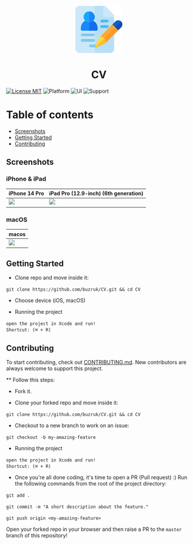<p align="center">
  <img src="https://github.com/buzruk/CV/blob/master/CV/Resources/Assets.xcassets/LaunchIcon.imageset/LaunchIcon.png" height="128">
  <h1 align="center">CV</h1>
</p>

[![License MIT](https://img.shields.io/badge/license-MIT-blue.svg)](LICENSE)
![Platform](https://img.shields.io/badge/platform-iOS%20|%20macOS%20-blue?style=flat)
![UI](https://img.shields.io/badge/UI-SwiftUI-blue?style=flat)
![Support](https://img.shields.io/badge/support-iOS_16.0%20|%20macOS_13.0%20-blue?style=flat)


# Table of contents
* [Screenshots](#screenshots)
* [Getting Started](#getting-started)
* [Contributing](#contributing)

## Screenshots

### iPhone & iPad

| iPhone 14 Pro | iPad Pro (12.9-inch) (6th generation) |
|--|--|
|<img src="https://github.com/buzruk/CV/blob/master/screenshots/iPhone%2014%20Pro.gif" width="200">|<img src="https://github.com/buzruk/CV/blob/master/screenshots/iPad%20Pro%20(12.9-inch)%20(6th%20generation).gif" width="400">|


### macOS

| macos |
|--|
|<img src="https://github.com/buzruk/CV/blob/master/screenshots/macos.gif" width="600">|

## Getting Started
* Clone repo and move inside it:

`git clone https://github.com/buzruk/CV.git && cd CV`

* Choose device (iOS, macOS)

* Running the project

`open the project in Xcode and run!`
<br/>
`Shortcut: (⌘ + R)`


## Contributing
To start contributing, check out [CONTRIBUTING.md](https://github.com/buzruk/CV/blob/master/CONTRIBUTING.md). New contributors are always welcome to support this project.

** Follow this steps:

* Fork it.

* Clone your forked repo and move inside it:

`git clone https://github.com/buzruk/CV.git && cd CV`

* Checkout to a new branch to work on an issue:

`git checkout -b my-amazing-feature`

* Running the project

`open the project in Xcode and run!`
<br/>
`Shortcut: (⌘ + R)`

* Once you're all done coding, it's time to open a PR (Pull request) :)
Run the following commands from the root of the project directory:

`git add .`

`git commit -m "A short description about the feature."`

`git push origin <my-amazing-feature>`

Open your forked repo in your browser and then raise a PR to the `master` branch of this repository!
